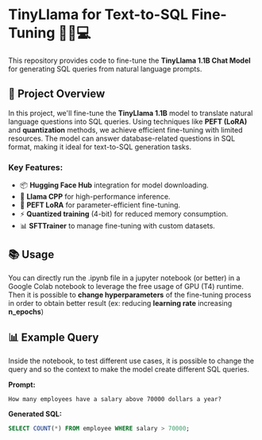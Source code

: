 # TinyLlama for Text-to-SQL Fine-Tuning 🦙🔧💻

This repository provides code to fine-tune the **TinyLlama 1.1B Chat Model** for generating SQL queries from natural language prompts.

## 🚀 Project Overview

In this project, we'll fine-tune the **TinyLlama 1.1B** model to translate natural language questions into SQL queries. Using techniques like **PEFT (LoRA)** and **quantization** methods, we achieve efficient fine-tuning with limited resources. The model can answer database-related questions in SQL format, making it ideal for text-to-SQL generation tasks.

### Key Features:
- 📦 **Hugging Face Hub** integration for model downloading.
- 🧠 **Llama CPP** for high-performance inference.
- 🔄 **PEFT LoRA** for parameter-efficient fine-tuning.
- ⚡ **Quantized training** (4-bit) for reduced memory consumption.
- 📊 **SFTTrainer** to manage fine-tuning with custom datasets.

## 📚 Usage

You can directly run the .ipynb file in a jupyter notebook (or better) in a Google Colab notebook to leverage the free usage of GPU (T4) runtime.
Then it is possible to **change hyperparameters** of the fine-tuning process in order to obtain better result (ex: reducing **learning rate** increasing **n_epochs**)

## 📊 Example Query
Inside the notebook, to test different use cases, it is possible to change the query and so the context to make the model create different SQL queries. 

**Prompt:**

```plaintext
How many employees have a salary above 70000 dollars a year?
```

**Generated SQL:**

```sql
SELECT COUNT(*) FROM employee WHERE salary > 70000;
```
